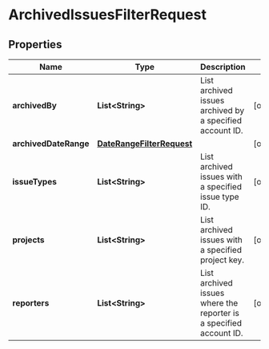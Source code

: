 # ArchivedIssuesFilterRequest

## Properties
Name | Type | Description | Notes
------------ | ------------- | ------------- | -------------
**archivedBy** | **List&lt;String&gt;** | List archived issues archived by a specified account ID. |  [optional]
**archivedDateRange** | [**DateRangeFilterRequest**](DateRangeFilterRequest.md) |  |  [optional]
**issueTypes** | **List&lt;String&gt;** | List archived issues with a specified issue type ID. |  [optional]
**projects** | **List&lt;String&gt;** | List archived issues with a specified project key. |  [optional]
**reporters** | **List&lt;String&gt;** | List archived issues where the reporter is a specified account ID. |  [optional]
